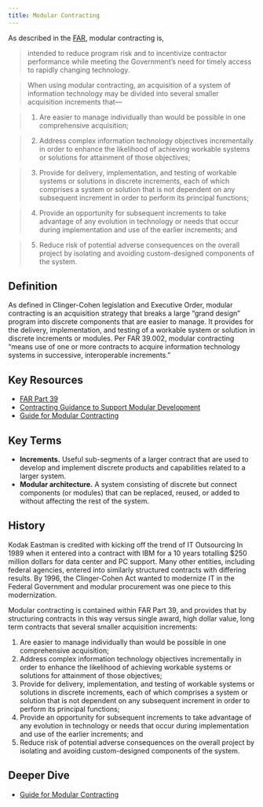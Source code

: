 ```yaml
---
title: Modular Contracting
---
```


As described in the [FAR](https://www.acquisition.gov/sites/default/files/current/far/html/Subpart%2039_1.html#wp1096828), modular contracting is,
> intended to reduce program risk and to incentivize contractor performance while meeting the Government’s need for timely access to rapidly changing technology. 

> When using modular contracting, an acquisition of a system of information technology may be divided into several smaller acquisition increments that—

> 1. Are easier to manage individually than would be possible in one comprehensive acquisition;

> 2. Address complex information technology objectives incrementally in order to enhance the likelihood of achieving workable systems or solutions for attainment of those objectives;

> 3. Provide for delivery, implementation, and testing of workable systems or solutions in discrete increments, each of which comprises a system or solution that is not dependent on any subsequent increment in order to perform its principal functions;

> 4. Provide an opportunity for subsequent increments to take advantage of any evolution in technology or needs that occur during implementation and use of the earlier increments; and

> 5. Reduce risk of potential adverse consequences on the overall project by isolating and avoiding custom-designed components of the system.

## Definition

As defined in Clinger-Cohen legislation and Executive Order, modular contracting is an acquisition strategy that breaks a large “grand design” program into discrete components that are easier to manage. It provides for the delivery, implementation, and testing of a workable system or solution in discrete increments or modules.  Per FAR 39.002, modular contracting “means use of one or more contracts to acquire information technology systems in successive, interoperable increments.”

## Key Resources

* [FAR Part 39](http://farsite.hill.af.mil/reghtml/regs/far2afmcfars/fardfars/far/39.htm)
* [Contracting Guidance to Support Modular Development](https://www.whitehouse.gov/sites/default/files/omb/procurement/guidance/modular-approaches-for-information-technology.pdf)
* [Guide for Modular Contracting](http://www.managementconcepts.com/Course-Resources/Federal-Acquisition-Contracting/token/download/ItemId/40)

## Key Terms

* **Increments.** Useful sub-segments of a larger contract that are used to develop and implement discrete products and capabilities related to a larger system.
* **Modular architecture.** A system consisting of discrete but connect components (or modules) that can be replaced, reused, or added to without affecting the rest of the system. 

## History

Kodak Eastman is credited with kicking off the trend of IT Outsourcing In 1989 when it entered into a contract with IBM for a 10 years totalling $250 million dollars for data center and PC support.  Many other entities, including federal agencies, entered into similarly structured contracts with differing results.  By 1996, the Clinger-Cohen Act wanted to modernize IT in the Federal Government and modular procurement was one piece to this modernization.

Modular contracting is contained within FAR Part 39, and provides that by structuring contracts in this way versus single award, high dollar value, long term contracts that several smaller acquisition increments:

1. Are easier to manage individually than would be possible in one comprehensive acquisition;
2. Address complex information technology objectives incrementally in order to enhance the likelihood of achieving workable systems or solutions for attainment of those objectives;
3. Provide for delivery, implementation, and testing of workable systems or solutions in discrete increments, each of which comprises a system or solution that is not dependent on any subsequent increment in order to perform its principal functions;
4. Provide an opportunity for subsequent increments to take advantage of any evolution in technology or needs that occur during implementation and use of the earlier increments; and
5. Reduce risk of potential adverse consequences on the overall project by isolating and avoiding custom-designed components of the system.


## Deeper Dive
* [Guide for Modular Contracting](http://www.managementconcepts.com/Course-Resources/Federal-Acquisition-Contracting/token/download/ItemId/40)
